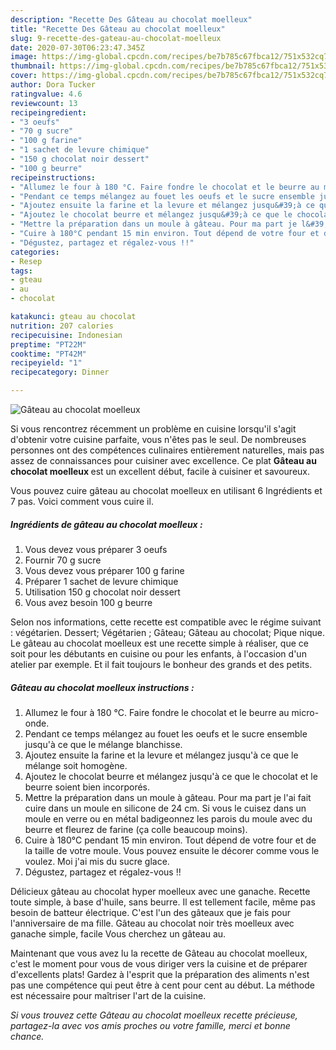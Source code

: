```yaml
---
description: "Recette Des Gâteau au chocolat moelleux"
title: "Recette Des Gâteau au chocolat moelleux"
slug: 9-recette-des-gateau-au-chocolat-moelleux
date: 2020-07-30T06:23:47.345Z
image: https://img-global.cpcdn.com/recipes/be7b785c67fbca12/751x532cq70/gateau-au-chocolat-moelleux-photo-principale-de-la-recette.jpg
thumbnail: https://img-global.cpcdn.com/recipes/be7b785c67fbca12/751x532cq70/gateau-au-chocolat-moelleux-photo-principale-de-la-recette.jpg
cover: https://img-global.cpcdn.com/recipes/be7b785c67fbca12/751x532cq70/gateau-au-chocolat-moelleux-photo-principale-de-la-recette.jpg
author: Dora Tucker
ratingvalue: 4.6
reviewcount: 13
recipeingredient:
- "3 oeufs"
- "70 g sucre"
- "100 g farine"
- "1 sachet de levure chimique"
- "150 g chocolat noir dessert"
- "100 g beurre"
recipeinstructions:
- "Allumez le four à 180 °C. Faire fondre le chocolat et le beurre au micro-onde."
- "Pendant ce temps mélangez au fouet les oeufs et le sucre ensemble jusqu&#39;à ce que le mélange blanchisse."
- "Ajoutez ensuite la farine et la levure et mélangez jusqu&#39;à ce que le mélange soit homogène."
- "Ajoutez le chocolat beurre et mélangez jusqu&#39;à ce que le chocolat et le beurre soient bien incorporés."
- "Mettre la préparation dans un moule à gâteau. Pour ma part je l&#39;ai fait cuire dans un moule en silicone de 24 cm. Si vous le cuisez dans un moule en verre ou en métal badigeonnez les parois du moule avec du beurre et fleurez de farine (ça colle beaucoup moins)."
- "Cuire à 180°C pendant 15 min environ. Tout dépend de votre four et de la taille de votre moule. Vous pouvez ensuite le décorer comme vous le voulez. Moi j&#39;ai mis du sucre glace."
- "Dégustez, partagez et régalez-vous !!"
categories:
- Resep
tags:
- gteau
- au
- chocolat

katakunci: gteau au chocolat 
nutrition: 207 calories
recipecuisine: Indonesian
preptime: "PT22M"
cooktime: "PT42M"
recipeyield: "1"
recipecategory: Dinner

---
```



![Gâteau au chocolat moelleux](https://img-global.cpcdn.com/recipes/be7b785c67fbca12/751x532cq70/gateau-au-chocolat-moelleux-photo-principale-de-la-recette.jpg)

Si vous rencontrez récemment un problème en cuisine lorsqu'il s'agit d'obtenir votre cuisine parfaite, vous n'êtes pas le seul. De nombreuses personnes ont des compétences culinaires entièrement naturelles, mais pas assez de connaissances pour cuisiner avec excellence. Ce plat <strong> Gâteau au chocolat moelleux </strong> est un excellent début, facile à cuisiner et savoureux.

<!--inarticleads1-->

Vous pouvez cuire gâteau au chocolat moelleux en utilisant 6 Ingrédients et 7 pas. Voici comment vous cuire il.

##### Ingrédients de gâteau au chocolat moelleux :

1. Vous devez vous préparer 3 oeufs
1. Fournir 70 g sucre
1. Vous devez vous préparer 100 g farine
1. Préparer 1 sachet de levure chimique
1. Utilisation 150 g chocolat noir dessert
1. Vous avez besoin 100 g beurre


Selon nos informations, cette recette est compatible avec le régime suivant : végétarien. Dessert; Végétarien ; Gâteau; Gâteau au chocolat; Pique nique. Le gâteau au chocolat moelleux est une recette simple à réaliser, que ce soit pour les débutants en cuisine ou pour les enfants, à l&#39;occasion d&#39;un atelier par exemple. Et il fait toujours le bonheur des grands et des petits. 

<!--inarticleads2-->

##### Gâteau au chocolat moelleux instructions :

1. Allumez le four à 180 °C. Faire fondre le chocolat et le beurre au micro-onde.
1. Pendant ce temps mélangez au fouet les oeufs et le sucre ensemble jusqu&#39;à ce que le mélange blanchisse.
1. Ajoutez ensuite la farine et la levure et mélangez jusqu&#39;à ce que le mélange soit homogène.
1. Ajoutez le chocolat beurre et mélangez jusqu&#39;à ce que le chocolat et le beurre soient bien incorporés.
1. Mettre la préparation dans un moule à gâteau. Pour ma part je l&#39;ai fait cuire dans un moule en silicone de 24 cm. Si vous le cuisez dans un moule en verre ou en métal badigeonnez les parois du moule avec du beurre et fleurez de farine (ça colle beaucoup moins).
1. Cuire à 180°C pendant 15 min environ. Tout dépend de votre four et de la taille de votre moule. Vous pouvez ensuite le décorer comme vous le voulez. Moi j&#39;ai mis du sucre glace.
1. Dégustez, partagez et régalez-vous !!


Délicieux gâteau au chocolat hyper moelleux avec une ganache. Recette toute simple, à base d&#39;huile, sans beurre. Il est tellement facile, même pas besoin de batteur électrique. C&#39;est l&#39;un des gâteaux que je fais pour l&#39;anniversaire de ma fille. Gâteau au chocolat noir très moelleux avec ganache simple, facile Vous cherchez un gâteau au. 

<!--inarticleads1-->

<p>
Maintenant que vous avez lu la recette de Gâteau au chocolat moelleux, c'est le moment pour vous de vous diriger vers la cuisine et de préparer d'excellents plats! Gardez à l'esprit que la préparation des aliments n'est pas une compétence qui peut être à cent pour cent au début. La méthode est nécessaire pour maîtriser l'art de la cuisine.
</p>

<p>
<i>Si vous trouvez cette Gâteau au chocolat moelleux recette précieuse, partagez-la avec vos amis proches ou votre famille, merci et bonne chance.</i>
</p>
